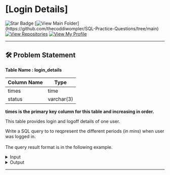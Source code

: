 # [Login Details]
![Star Badge](https://img.shields.io/static/v1?label=%F0%9F%8C%9F&message=If%20Useful&style=style=flat&color=BC4E99)
[![View Main Folder](https://img.shields.io/badge/View-Main_Folder-971901?)](https://github.com/thecoddiwompler/SQL-Practice-Questions/tree/main)
[![View Repositories](https://img.shields.io/badge/View-My_Repositories-blue?logo=GitHub)](https://github.com/thecoddiwompler?tab=repositories)
[![View My Profile](https://img.shields.io/badge/View-My_Profile-green?logo=GitHub)](https://github.com/thecoddiwompler)

---

## 🛠️ Problem Statement

  <b>Table Name : login_details</b>

|  Column Name  |Type |
| ------------- | ------------- |
| times   | time     |
| status | varchar(3) |

<b>times is the primary key column for this table and increasing in order.</b>
<br/>

This table provides login and logoff details of one user. 
</br>

Write a SQL query to to reqpresent the different periods (in mins) when user was logged in.  
</br>
The query result format is in the following example. 

 <details>
<summary>
Input
</summary>
  
  <b>Table Name: login_details</b>

| times     | status |
|----------|--------|
| 10:00:00 | on     |
| 10:01:00 | on     |
| 10:02:00 | on     |
| 10:03:00 | off    |
| 10:04:00 | on     |
| 10:05:00 | on     |
| 10:06:00 | off    |
| 10:07:00 | off    |
| 10:08:00 | off    |
| 10:09:00 | on     |
| 10:10:00 | on     |
| 10:11:00 | on     |
| 10:12:00 | on     |
| 10:13:00 | off    |
| 10:14:00 | off    |
| 10:15:00 | on     |
| 10:16:00 | off    |
| 10:17:00 | off    |


</details>

<details>
<summary>
Output
</summary>

| log_on | log_off | duration
| ---- | ---- |  ---- |  
| 10:00:00   | 10:03:00 | 3 |
| 10:04:00   | 10:06:00 | 2 |
| 10:09:00   | 10:13:00 | 4 |
| 10:15:00   | 10:16:00 | 1 |


</details>

---
